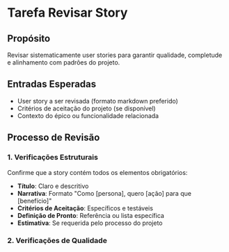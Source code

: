 <!-- Powered by JTECH™ Core -->

# Tarefa Revisar Story

## Propósito

Revisar sistematicamente user stories para garantir qualidade, completude e alinhamento com padrões do projeto.

## Entradas Esperadas

- User story a ser revisada (formato markdown preferido)
- Critérios de aceitação do projeto (se disponível)
- Contexto do épico ou funcionalidade relacionada

## Processo de Revisão

### 1. Verificações Estruturais

Confirme que a story contém todos os elementos obrigatórios:

- **Título**: Claro e descritivo
- **Narrativa**: Formato "Como [persona], quero [ação] para que [benefício]"
- **Critérios de Aceitação**: Específicos e testáveis
- **Definição de Pronto**: Referência ou lista específica
- **Estimativa**: Se requerida pelo processo do projeto

### 2. Verificações de Qualidade
